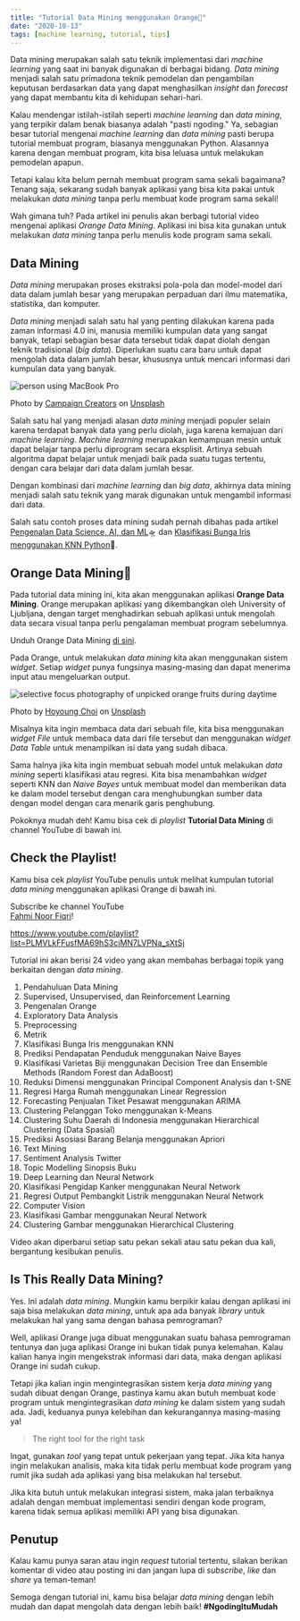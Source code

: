 ```yaml
---
title: "Tutorial Data Mining menggunakan Orange🍊"
date: "2020-10-13"
tags: [machine learning, tutorial, tips]
---
```


Data mining merupakan salah satu teknik implementasi dari _machine learning_
yang saat ini banyak digunakan di berbagai bidang. _Data mining_ menjadi salah
satu primadona teknik pemodelan dan pengambilan keputusan berdasarkan data yang
dapat menghasilkan _insight_ dan _forecast_ yang dapat membantu kita di
kehidupan sehari-hari.

Kalau mendengar istilah-istilah seperti _machine learning_ dan _data mining_,
yang terpikir dalam benak biasanya adalah "pasti ngoding." Ya, sebagian besar
tutorial mengenai _machine learning_ dan _data mining_ pasti berupa tutorial
membuat program, biasanya menggunakan Python. Alasannya karena dengan membuat
program, kita bisa leluasa untuk melakukan pemodelan apapun.

Tetapi kalau kita belum pernah membuat program sama sekali bagaimana? Tenang
saja, sekarang sudah banyak aplikasi yang bisa kita pakai untuk melakukan _data
mining_ tanpa perlu membuat kode program sama sekali!

Wah gimana tuh? Pada artikel ini penulis akan berbagi tutorial video mengenai
aplikasi _Orange Data Mining_. Aplikasi ini bisa kita gunakan untuk melakukan
_data mining_ tanpa perlu menulis kode program sama sekali.

## Data Mining

_Data mining_ merupakan proses ekstraksi pola-pola dan model-model dari data
dalam jumlah besar yang merupakan perpaduan dari ilmu matematika, statistika,
dan komputer.

_Data mining_ menjadi salah satu hal yang penting dilakukan karena pada zaman
informasi 4.0 ini, manusia memiliki kumpulan data yang sangat banyak, tetapi
sebagian besar data tersebut tidak dapat diolah dengan teknik tradisional (_big
data_). Diperlukan suatu cara baru untuk dapat mengolah data dalam jumlah besar,
khususnya untuk mencari informasi dari kumpulan data yang banyak.

![person using MacBook
Pro](/posts/2020-10-13/campaign-creators-pypeceajezy-unsplash-1024x741.jpeg)

Photo by [Campaign Creators](https://unsplash.com/@campaign_creators) on
[Unsplash](https://unsplash.com/?utm_source=kodesiana&utm_medium=referral)

Salah satu hal yang menjadi alasan _data mining_ menjadi populer selain karena
terdapat banyak data yang perlu diolah, juga karena kemajuan dari _machine
learning_. _Machine learning_ merupakan kemampuan mesin untuk dapat belajar
tanpa perlu diprogram secara eksplisit. Artinya sebuah algoritma dapat belajar
untuk menjadi baik pada suatu tugas tertentu, dengan cara belajar dari data
dalam jumlah besar.

Dengan kombinasi dari _machine learning_ dan _big data_, akhirnya data mining
menjadi salah satu teknik yang marak digunakan untuk mengambil informasi dari
data.

Salah satu contoh proses data mining sudah pernah dibahas pada artikel
[Pengenalan Data Science, AI, dan
ML](https://kodesiana.com/data-science/pengenalan-data-science-ai-dan-ml/)🛸 dan
[Klasifikasi Bunga Iris menggunakan KNN
Python](https://kodesiana.com/data-science/klasifikasi-bunga-iris-menggunakan-knn-python/)🌺.

## Orange Data Mining🍊

Pada tutorial data mining ini, kita akan menggunakan aplikasi **Orange Data
Mining**. Orange merupakan aplikasi yang dikembangkan oleh University of
Ljubljana, dengan target menghadirkan sebuah aplikasi untuk mengolah data secara
visual tanpa perlu pengalaman membuat program sebelumnya.

Unduh Orange Data Mining [di sini](https://orange.biolab.si/).

Pada Orange, untuk melakukan _data mining_ kita akan menggunakan sistem
_widget_. Setiap _widget_ punya fungsinya masing-masing dan dapat menerima input
atau mengeluarkan output.

![selective focus photography of unpicked orange fruits during
daytime](/posts/2020-10-13/hoyoung-choi-4xocxdmnwfg-unsplash-scaled.jpeg)

Photo by [Hoyoung Choi](https://unsplash.com/@colly) on
[Unsplash](https://unsplash.com/?utm_source=kodesiana&utm_medium=referral)

Misalnya kita ingin membaca data dari sebuah file, kita bisa menggunakan
_widget_ _File_ untuk membaca data dari file tersebut dan menggunakan _widget_
_Data Table_ untuk menampilkan isi data yang sudah dibaca.

Sama halnya jika kita ingin membuat sebuah model untuk melakukan _data mining_
seperti klasifikasi atau regresi. Kita bisa menambahkan _widget_ seperti KNN dan
_Naive Bayes_ untuk membuat model dan memberikan data ke dalam model tersebut
dengan cara menghubungkan sumber data dengan model dengan cara menarik garis
penghubung.

Pokoknya mudah deh! Kamu bisa cek di _playlist_ **Tutorial Data Mining** di
channel YouTube di bawah ini.

## Check the Playlist!

Kamu bisa cek _playlist_ YouTube penulis untuk melihat kumpulan tutorial _data
mining_ menggunakan aplikasi Orange di bawah ini.

Subscribe ke channel YouTube  
[Fahmi Noor Fiqri](https://www.youtube.com/c/FahmiNoorFiqri)!

https://www.youtube.com/playlist?list=PLMVLkFFusfMA69hS3ciMN7LVPNa_sXtSj

Tutorial ini akan berisi 24 video yang akan membahas berbagai topik yang
berkaitan dengan _data mining_.

1. Pendahuluan Data Mining
2. Supervised, Unsupervised, dan Reinforcement Learning
3. Pengenalan Orange
4. Exploratory Data Analysis
5. Preprocessing
6. Metrik
7. Klasifikasi Bunga Iris menggunakan KNN
8. Prediksi Pendapatan Penduduk menggunakan Naive Bayes
9. Klasifikasi Varietas Biji menggunakan Decision Tree dan Ensemble Methods
   (Random Forest dan AdaBoost)
10. Reduksi Dimensi menggunakan Principal Component Analysis dan t-SNE
11. Regresi Harga Rumah menggunakan Linear Regression
12. Forecasting Penjualan Tiket Pesawat menggunakan ARIMA
13. Clustering Pelanggan Toko menggunakan k-Means
14. Clustering Suhu Daerah di Indonesia menggunakan Hierarchical Clustering
    (Data Spasial)
15. Prediksi Asosiasi Barang Belanja menggunakan Apriori
16. Text Mining
17. Sentiment Analysis Twitter
18. Topic Modelling Sinopsis Buku
19. Deep Learning dan Neural Network
20. Klasifikasi Pengidap Kanker menggunakan Neural Network
21. Regresi Output Pembangkit Listrik menggunakan Neural Network
22. Computer Vision
23. Klasifikasi Gambar menggunakan Neural Network
24. Clustering Gambar menggunakan Hierarchical Clustering

Video akan diperbarui setiap satu pekan sekali atau satu pekan dua kali,
bergantung kesibukan penulis.

## Is This Really Data Mining?

Yes. Ini adalah _data mining_. Mungkin kamu berpikir kalau dengan aplikasi ini
saja bisa melakukan _data mining_, untuk apa ada banyak _library_ untuk
melakukan hal yang sama dengan bahasa pemrograman?

Well, aplikasi Orange juga dibuat menggunakan suatu bahasa pemrograman tentunya
dan juga aplikasi Orange ini bukan tidak punya kelemahan. Kalau kalian hanya
ingin mengekstrak informasi dari data, maka dengan aplikasi Orange ini sudah
cukup.

Tetapi jika kalian ingin mengintegrasikan sistem kerja _data mining_ yang sudah
dibuat dengan Orange, pastinya kamu akan butuh membuat kode program untuk
mengintegrasikan _data mining_ ke dalam sistem yang sudah ada. Jadi, keduanya
punya kelebihan dan kekurangannya masing-masing ya!

> The right tool for the right task

Ingat, gunakan _tool_ yang tepat untuk pekerjaan yang tepat. Jika kita hanya
ingin melakukan analisis, maka kita tidak perlu membuat kode program yang rumit
jika sudah ada aplikasi yang bisa melakukan hal tersebut.

Jika kita butuh untuk melakukan integrasi sistem, maka jalan terbaiknya adalah
dengan membuat implementasi sendiri dengan kode program, karena tidak semua
aplikasi memiliki API yang bisa digunakan.

## Penutup

Kalau kamu punya saran atau ingin _request_ tutorial tertentu, silakan berikan
komentar di video atau posting ini dan jangan lupa di _subscribe_, _like_ dan
_share_ ya teman-teman!

Semoga dengan tutorial ini, kamu bisa belajar _data mining_ dengan lebih mudah
dan dapat mengolah data dengan lebih baik! **#NgodingItuMudah**
